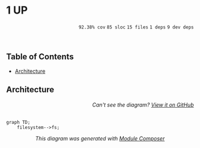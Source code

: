 # 1 UP

<p align="right"><code>92.38% cov</code>&nbsp;<code>85 sloc</code>&nbsp;<code>15 files</code>&nbsp;<code>1 deps</code>&nbsp;<code>9 dev deps</code></p>



<br />

<!-- START doctoc generated TOC please keep comment here to allow auto update -->
<!-- DON'T EDIT THIS SECTION, INSTEAD RE-RUN doctoc TO UPDATE -->
## Table of Contents

- [Architecture](#architecture)

<!-- END doctoc generated TOC please keep comment here to allow auto update -->

## Architecture

###### <p align="right"><em>Can't see the diagram?</em> <a id="link-1" href="https://github.com/mattriley/node-1up#user-content-link-1">View it on GitHub</a></p>
```mermaid
graph TD;
    filesystem-->fs;
```
<p align="center">
  <em>This diagram was generated with <a href="https://github.com/mattriley/node-module-composer">Module Composer</a></em>
</p>
<br>
